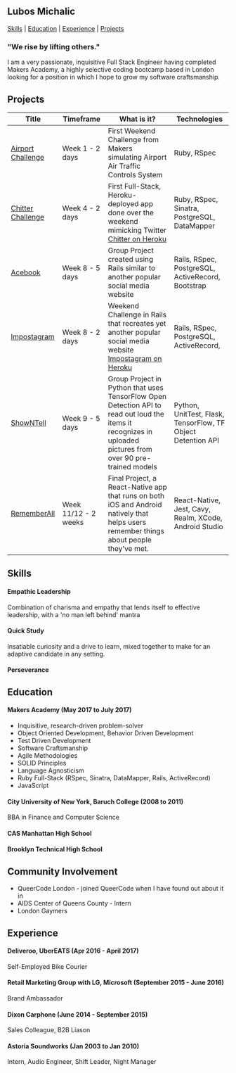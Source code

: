 ## Lubos Michalic

[Skills](#skills) | [Education](#education) | [Experience](#experience) | [Projects](#projects)


### "We rise by lifting others."


  I am a very passionate, inquisitive Full Stack Engineer having completed Makers Academy, a highly selective coding bootcamp based in London looking for a position in which I hope to grow my software craftsmanship.


## Projects

| Title | Timeframe | What is it?  | Technologies |  
|---|---|---|---|
| [Airport Challenge](https://github.com/lubosmichalic/airport_challenge) | Week 1 - 2 days  | First Weekend Challenge from Makers simulating Airport Air Traffic Controls System | Ruby, RSpec |  
| [Chitter Challenge](https://github.com/lubosmichalic/chitter-challenge)  | Week 4 - 2 days  | First Full-Stack, Heroku-deployed app done over the weekend mimicking Twitter [Chitter on Heroku](http://chitty-chitter.herokuapp.com/posts)  | Ruby, RSpec, Sinatra, PostgreSQL, DataMapper |
| [Acebook](https://github.com/lubosmichalic/acebook-team-KILAS)  | Week 8 - 5 days  | Group Project created using Rails similar to another popular social media website | Rails, RSpec, PostgreSQL, ActiveRecord, Bootstrap  |
| [Impostagram](https://github.com/lubosmichalic/impostagram)  | Week 8 - 2 days  | Weekend Challenge in Rails that recreates yet another popular social media website [Impostagram on Heroku](https://impostagram.herokuapp.com/) | Rails, RSpec, PostgreSQL, ActiveRecord,   |
| [ShowNTell](https://github.com/lubosmichalic/showNtell)  | Week 9 - 5 days  | Group Project in Python that uses TensorFlow Open Detection API to read out loud the items it recognizes in uploaded pictures from over 90 pre-trained models   | Python, UnitTest, Flask, TensorFlow, TF Object Detention API  |
| [RememberAll](https://github.com/lubosmichalic/RememberAll)  | Week 11/12 - 2 weeks  | Final Project, a React-Native app that runs on both iOS and Android natively that helps users remember things about people they've met. | React-Native, Jest, Cavy, Realm, XCode, Android Studio  |  |

## Skills

#### Empathic Leadership

Combination of charisma and empathy that lends itself to effective leadership, with a 'no man left behind' mantra

#### Quick Study
Insatiable curiosity and a drive to learn, mixed together to make for an adaptive candidate in any setting.

#### Perseverance

## Education

#### Makers Academy (May 2017 to July 2017)

- Inquisitive, research-driven problem-solver
- Object Oriented Development, Behavior Driven Development
- Test Driven Development
- Software Craftsmanship
- Agile Methodologies
- SOLID Principles
- Language Agnosticism
- Ruby Full-Stack (RSpec, Sinatra, DataMapper, Rails, ActiveRecord)
- JavaScript

#### City University of New York, Baruch College  (2008 to 2011)
BBA in Finance and Computer Science  

#### CAS Manhattan High School

#### Brooklyn Technical High School

## Community Involvement
- QueerCode London - joined QueerCode when I have found out about it in
- AIDS Center of Queens County - Intern
- London Gaymers

## Experience
#### Deliveroo, UberEATS  (Apr 2016 - April 2017)
Self-Employed Bike Courier
#### Retail Marketing Group with LG, Microsoft (September 2015 - June 2016)
Brand Ambassador
#### Dixon Carphone (June 2014 - September 2015)
Sales Colleague, B2B Liason
#### Astoria Soundworks (Jan 2003 to Jan 2010)   
Intern, Audio Engineer, Shift Leader, Night Manager
